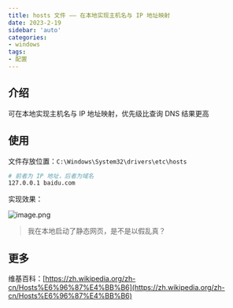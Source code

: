 ```yaml
---
title: hosts 文件 —— 在本地实现主机名与 IP 地址映射
date: 2023-2-19
sidebar: 'auto'
categories:
- windows
tags:
- 配置
---
```


## 介绍

可在本地实现主机名与 IP 地址映射，优先级比查询 DNS 结果更高

## 使用

文件存放位置：`C:\Windows\System32\drivers\etc\hosts`

```sh
# 前者为 IP 地址，后者为域名
127.0.0.1 baidu.com
```

实现效果：

![image.png](https://s2.loli.net/2023/02/19/da8bW4UmBtqHxe1.png)

> 我在本地启动了静态网页，是不是以假乱真？

## 更多

维基百科：[https://zh.wikipedia.org/zh-cn/Hosts%E6%96%87%E4%BB%B6](https://zh.wikipedia.org/zh-cn/Hosts%E6%96%87%E4%BB%B6)

